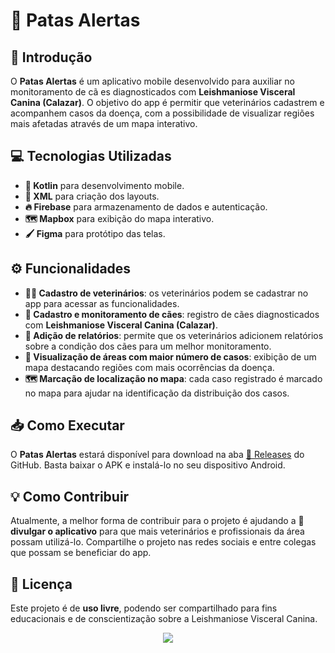 # 🐾 Patas Alertas

## 📌 Introdução
O **Patas Alertas** é um aplicativo mobile desenvolvido para auxiliar no monitoramento de cã es diagnosticados com **Leishmaniose Visceral Canina (Calazar)**. O objetivo do app é permitir que veterinários cadastrem e acompanhem casos da doença, com a possibilidade de visualizar regiões mais afetadas através de um mapa interativo.

## 💻 Tecnologias Utilizadas
- **📱 Kotlin** para desenvolvimento mobile.
- **🎨 XML** para criação dos layouts.
- **🔥 Firebase** para armazenamento de dados e autenticação.
- **🗺️ Mapbox** para exibição do mapa interativo.
- **🖌️ Figma** para protótipo das telas.


## ⚙️ Funcionalidades
- **👩‍⚕️ Cadastro de veterinários**: os veterinários podem se cadastrar no app para acessar as funcionalidades.
- **🐶 Cadastro e monitoramento de cães**: registro de cães diagnosticados com **Leishmaniose Visceral Canina (Calazar)**.
- **📝 Adição de relatórios**: permite que os veterinários adicionem relatórios sobre a condição dos cães para um melhor monitoramento.
- **📍 Visualização de áreas com maior número de casos**: exibição de um mapa destacando regiões com mais ocorrências da doença.
- **🗺️ Marcação de localização no mapa**: cada caso registrado é marcado no mapa para ajudar na identificação da distribuição dos casos.

## 📥 Como Executar
O **Patas Alertas** estará disponível para download na aba [📂 Releases](https://github.com/Wladison-Maciel/PatasAlertaApp/releases) do GitHub. Basta baixar o APK e instalá-lo no seu dispositivo Android.

## 💡 Como Contribuir
Atualmente, a melhor forma de contribuir para o projeto é ajudando a **📢 divulgar o aplicativo** para que mais veterinários e profissionais da área possam utilizá-lo. Compartilhe o projeto nas redes sociais e entre colegas que possam se beneficiar do app.

## 📜 Licença
Este projeto é de **uso livre**, podendo ser compartilhado para fins educacionais e de conscientização sobre a Leishmaniose Visceral Canina.

<div align="center">
  <a href="https://skillicons.dev">
    <img src="https://skillicons.dev/icons?i=kotlin,androidstudio,figma,firebase,git,md" />
  </a>
</div>


